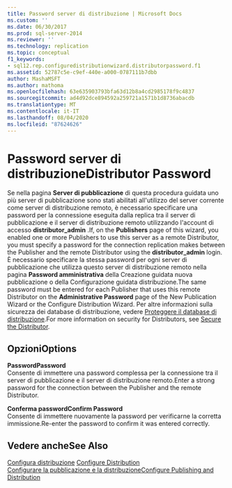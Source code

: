 ```yaml
---
title: Password server di distribuzione | Microsoft Docs
ms.custom: ''
ms.date: 06/30/2017
ms.prod: sql-server-2014
ms.reviewer: ''
ms.technology: replication
ms.topic: conceptual
f1_keywords:
- sql12.rep.configuredistributionwizard.distributorpassword.f1
ms.assetid: 52787c5e-c9ef-440e-a000-0787111b7dbb
author: MashaMSFT
ms.author: mathoma
ms.openlocfilehash: 63e635903793bfa63d12b8a4cd2985178f9c4837
ms.sourcegitcommit: ad4d92dce894592a259721a1571b1d8736abacdb
ms.translationtype: MT
ms.contentlocale: it-IT
ms.lasthandoff: 08/04/2020
ms.locfileid: "87624626"
---
```

# <a name="distributor-password"></a><span data-ttu-id="268ad-102">Password server di distribuzione</span><span class="sxs-lookup"><span data-stu-id="268ad-102">Distributor Password</span></span>
  <span data-ttu-id="268ad-103">Se nella pagina **Server di pubblicazione** di questa procedura guidata uno più server di pubblicazione sono stati abilitati all'utilizzo del server corrente come server di distribuzione remoto, è necessario specificare una password per la connessione eseguita dalla replica tra il server di pubblicazione e il server di distribuzione remoto utilizzando l'account di accesso **distributor_admin** .</span><span class="sxs-lookup"><span data-stu-id="268ad-103">If, on the **Publishers** page of this wizard, you enabled one or more Publishers to use this server as a remote Distributor, you must specify a password for the connection replication makes between the Publisher and the remote Distributor using the **distributor_admin** login.</span></span> <span data-ttu-id="268ad-104">È necessario specificare la stessa password per ogni server di pubblicazione che utilizza questo server di distribuzione remoto nella pagina **Password amministrativa** della Creazione guidata nuova pubblicazione o della Configurazione guidata distribuzione.</span><span class="sxs-lookup"><span data-stu-id="268ad-104">The same password must be entered for each Publisher that uses this remote Distributor on the **Administrative Password** page of the New Publication Wizard or the Configure Distribution Wizard.</span></span> <span data-ttu-id="268ad-105">Per altre informazioni sulla sicurezza dei database di distribuzione, vedere [Proteggere il database di distribuzione](security/secure-the-distributor.md).</span><span class="sxs-lookup"><span data-stu-id="268ad-105">For more information on security for Distributors, see [Secure the Distributor](security/secure-the-distributor.md).</span></span>  
  
## <a name="options"></a><span data-ttu-id="268ad-106">Opzioni</span><span class="sxs-lookup"><span data-stu-id="268ad-106">Options</span></span>  
 <span data-ttu-id="268ad-107">**Password**</span><span class="sxs-lookup"><span data-stu-id="268ad-107">**Password**</span></span>  
 <span data-ttu-id="268ad-108">Consente di immettere una password complessa per la connessione tra il server di pubblicazione e il server di distribuzione remoto.</span><span class="sxs-lookup"><span data-stu-id="268ad-108">Enter a strong password for the connection between the Publisher and the remote Distributor.</span></span>  
  
 <span data-ttu-id="268ad-109">**Conferma password**</span><span class="sxs-lookup"><span data-stu-id="268ad-109">**Confirm Password**</span></span>  
 <span data-ttu-id="268ad-110">Consente di immettere nuovamente la password per verificarne la corretta immissione.</span><span class="sxs-lookup"><span data-stu-id="268ad-110">Re-enter the password to confirm it was entered correctly.</span></span>  
  
## <a name="see-also"></a><span data-ttu-id="268ad-111">Vedere anche</span><span class="sxs-lookup"><span data-stu-id="268ad-111">See Also</span></span>  
 <span data-ttu-id="268ad-112">[Configura distribuzione](configure-distribution.md) </span><span class="sxs-lookup"><span data-stu-id="268ad-112">[Configure Distribution](configure-distribution.md) </span></span>  
 [<span data-ttu-id="268ad-113">Configurare la pubblicazione e la distribuzione</span><span class="sxs-lookup"><span data-stu-id="268ad-113">Configure Publishing and Distribution</span></span>](configure-publishing-and-distribution.md)  
  
  
